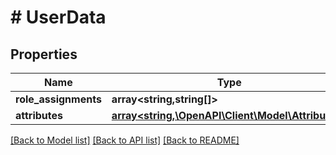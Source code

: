 # # UserData

## Properties

Name | Type | Description | Notes
------------ | ------------- | ------------- | -------------
**role_assignments** | **array<string,string[]>** |  | [optional]
**attributes** | [**array<string,\OpenAPI\Client\Model\Attributes>**](Attributes.md) |  | [optional]

[[Back to Model list]](../../README.md#models) [[Back to API list]](../../README.md#endpoints) [[Back to README]](../../README.md)
